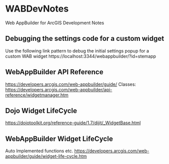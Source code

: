 # WABDevNotes
Web AppBuilder for ArcGIS Development Notes

## Debugging the settings code for a custom widget
Use the following link pattern to debug the initial settings popup for a custom WAB widget https://localhost:3344/webappbuilder/?id=stemapp

## WebAppBuilder API Reference
https://developers.arcgis.com/web-appbuilder/guide/
Classes:
https://developers.arcgis.com/web-appbuilder/api-reference/widgetmanager.htm

## Dojo Widget LifeCycle
https://dojotoolkit.org/reference-guide/1.7/dijit/_WidgetBase.html

## WebAppBuilder Widget LifeCycle
Auto Implemented functions etc.
https://developers.arcgis.com/web-appbuilder/guide/widget-life-cycle.htm

